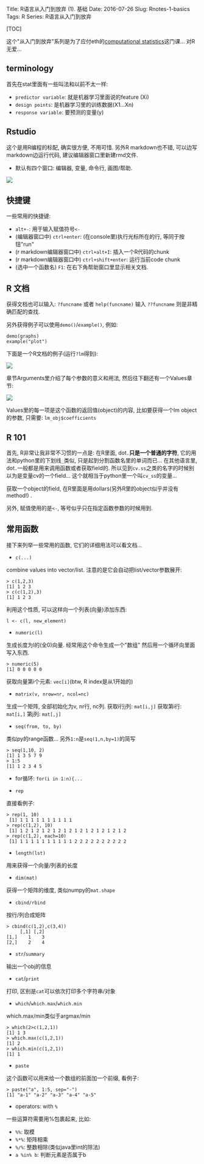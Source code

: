 Title: R语言从入门到放弃 (1). 基础
Date: 2016-07-26
Slug:  Rnotes-1-basics
Tags: R
Series: R语言从入门到放弃
 
[TOC]


这个"从入门到放弃"系列是为了应付eth的[computational statistics](https://stat.ethz.ch/education/semesters/ss2016/CompStat)这门课... 对R无爱... 

terminology
-----------
首先在stat里面有一些叫法和以前不太一样: 

* ``predictor variable``: 就是机器学习里面说的feature (Xi)
* ``design points``: 是机器学习里的训练数据(X1...Xn)
* ``response variable``: 要预测的变量(y)


Rstudio
----
这个是用R编程的标配, 确实很方便, 不用可惜. 另外R markdown也不错, 可以边写markdown边运行代码, 建议编辑器窗口里新建rmd文件. 


* 默认有四个窗口:  编辑器, 变量, 命令行, 画图/帮助. 

![](../images/Rnotes-1-basics/pasted_image.png)

快捷键
---
一些常用的快捷键: 


* ``alt+-``: 用于输入赋值符号``<-``
* (编辑器窗口中) ``ctrl+enter``: (在console里)执行光标所在的行, 等同于按钮"run"
* (r markdown编辑器窗口中) ``ctrl+alt+I``: 插入一个R代码的chunk
* (r markdown编辑器窗口中) ``ctrl+shift+enter``: 运行当前code chunk
* (选中一个函数名) ``F1``: 在右下角帮助窗口里显示相关文档. 




R 文档
----

获得文档也可以输入: ``?funcname`` 或者 ``help(funcname)`` 输入 ``??funcname`` 则是非精确匹配的查找.

另外获得例子可以使用``demo()``/``example()``, 例如: 

	demo(graphs)
	example("plot")


下面是一个R文档的例子(运行``?lm``得到): 

![](../images/Rnotes-1-basics/pasted_image002.png)

章节Arguments里介绍了每个参数的意义和用法, 然后往下翻还有一个Values章节: 

![](../images/Rnotes-1-basics/pasted_image003.png)

Values里的每一项是这个函数的返回值(object)的内容, 比如要获得一个lm object的参数, 只需要: ``lm_obj$coefficients``

R 101
----

首先, R非常让我非常不习惯的一点是: 在R里面, dot``.``**只是一个普通的字符**, 它的用法和python里的下划线``_``类似, 只是起到分割函数名里的单词而已... 在其他语言里, dot``.``一般都是用来调用函数或者获取field的. 所以见到``cv.ss``之类的名字的时候别以为是变量cv的一个field... 这个就相当于python里一个叫``cv_ss``的变量...

获取一个object的field, 在R里面是用dollar``$``(另外R里的object似乎并没有method!) . 

另外, 赋值使用的是``<-``, 等号似乎只在指定函数参数的时候用到. 

常用函数
----

接下来列举一些常用的函数, 它们的详细用法可以看文档... 


* ``c(...)``

combine values into vector/list. 
注意的是它会自动把list/vector参数展开: 

	> c(1,2,3)
	[1] 1 2 3
	> c(c(1,2),3)
	[1] 1 2 3

利用这个性质, 可以这样向一个列表(向量)添加东西: 

``l <- c(l, new_element)``


* ``numeric(l)``

生成长度为l的(全0)向量. 经常用这个命令生成一个"数组" 然后用一个循环向里面写入东西. 

	> numeric(5)
	[1] 0 0 0 0 0

获取向量第i个元素: ``vec[i]``(btw, R index是从1开始的)


* ``matrix(v, nrow=nr, ncol=nc)``

生成一个矩阵, 全部初始化为v, nr行, nc列. 
获取i行j列: ``mat[i,j]``
获取第i行: ``mat[i,]`` 第j列: ``mat[,j]``


* ``seq(from, to, by)``

类似py的range函数...  另外``1:n``是``seq(1,n,by=1)``的简写

	> seq(1,10, 2)
	[1] 1 3 5 7 9
	> 1:5
	[1] 1 2 3 4 5


* for循环: ``for(i in 1:n){...``



* ``rep``

直接看例子: 

	> rep(1, 10)
	 [1] 1 1 1 1 1 1 1 1 1 1
	> rep(c(1,2), 10)
	 [1] 1 2 1 2 1 2 1 2 1 2 1 2 1 2 1 2 1 2 1 2
	> rep(c(1,2), each=10)
	 [1] 1 1 1 1 1 1 1 1 1 1 2 2 2 2 2 2 2 2 2 2



* ``length(lst)``

用来获得一个向量/列表的长度


* ``dim(mat)``

获得一个矩阵的维度, 类似numpy的``mat.shape``


* ``cbind/rbind``

按行/列合成矩阵

	> cbind(c(1,2),c(3,4))
	     [,1] [,2]
	[1,]    1    3
	[2,]    2    4



* ``str``/``summary``

输出一个obj的信息


* ``cat``/``print``

打印, 区别是``cat``可以依次打印多个字符串/对象


* ``which``/``which.max``/``which.min``

which.max/min类似于argmax/min

	> which(2>c(1,2,1))
	[1] 1 3
	> which.max(c(1,2,1))
	[1] 2
	> which.min(c(1,2,1))
	[1] 1




* ``paste``

这个函数可以用来给一个数组的前面加一个前缀, 看例子: 

	> paste("a", 1:5, sep="-")
	[1] "a-1" "a-2" "a-3" "a-4" "a-5"



* operators: with ``%``

一些运算符需要用%包裹起来, 比如:
- ``%%``: 取模
- ``%*%``: 矩阵相乘
- ``%/%``: 整数相除(类似java里int的除法)
- ``a %in% b``: 判断元素是否属于b



